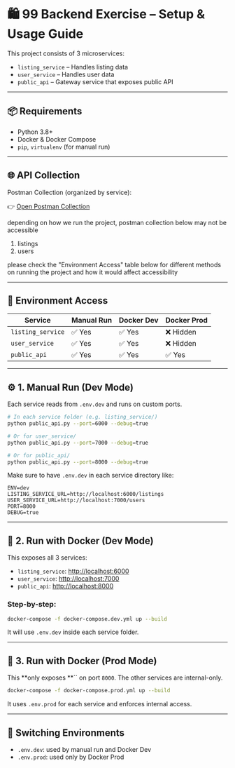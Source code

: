 # 🛍️ 99 Backend Exercise – Setup & Usage Guide

This project consists of 3 microservices:

- `listing_service` – Handles listing data
- `user_service` – Handles user data
- `public_api` – Gateway service that exposes public API

---

## 📦 Requirements

- Python 3.8+
- Docker & Docker Compose
- `pip`, `virtualenv` (for manual run)

---

## 🌐 API Collection

Postman Collection (organized by service):

👉 [Open Postman Collection](https://mrofiarofah.postman.co/workspace/New-Team-Workspace~b91e1aa3-b051-4d97-af31-7a00055c99e0/collection/403743-51d7f063-f257-43ac-813b-6322fd86b7a2?action=share\&creator=403743)

depending on how we run the project, postman collection below may not be accessible
1. listings
2. users

please check the "Environment Access" table below for different methods on running the project and how it would affect accessibility

---

## 🧲 Environment Access

| Service           | Manual Run | Docker Dev | Docker Prod |
| ----------------- | ---------- | ---------- | ----------- |
| `listing_service` | ✅ Yes      | ✅ Yes      | ❌ Hidden    |
| `user_service`    | ✅ Yes      | ✅ Yes      | ❌ Hidden    |
| `public_api`      | ✅ Yes      | ✅ Yes      | ✅ Yes       |

---

## ⚙️ 1. Manual Run (Dev Mode)

Each service reads from `.env.dev` and runs on custom ports.

```bash
# In each service folder (e.g. listing_service/)
python public_api.py --port=6000 --debug=true

# Or for user_service/
python public_api.py --port=7000 --debug=true

# Or for public_api/
python public_api.py --port=8000 --debug=true
```

Make sure to have `.env.dev` in each service directory like:

```env
ENV=dev
LISTING_SERVICE_URL=http://localhost:6000/listings
USER_SERVICE_URL=http://localhost:7000/users
PORT=8000
DEBUG=true
```

---

## 🐳 2. Run with Docker (Dev Mode)

This exposes all 3 services:

- `listing_service`: [http://localhost:6000](http://localhost:6000)
- `user_service`: [http://localhost:7000](http://localhost:7000)
- `public_api`: [http://localhost:8000](http://localhost:8000)

### Step-by-step:

```bash
docker-compose -f docker-compose.dev.yml up --build
```

It will use `.env.dev` inside each service folder.

---

## 🔐 3. Run with Docker (Prod Mode)

This **only exposes **`` on port `8000`. The other services are internal-only.

```bash
docker-compose -f docker-compose.prod.yml up --build
```

It uses `.env.prod` for each service and enforces internal access.

---

## 🔄 Switching Environments

- `.env.dev`: used by manual run and Docker Dev
- `.env.prod`: used only by Docker Prod



